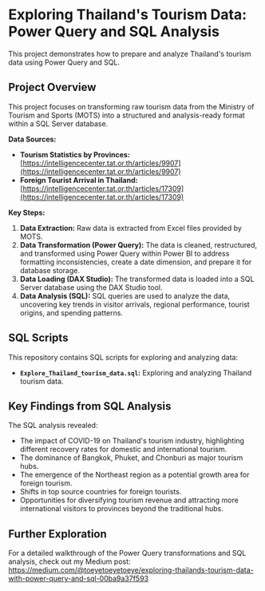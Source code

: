 # Exploring Thailand's Tourism Data: Power Query and SQL Analysis 

This project demonstrates how to prepare and analyze Thailand's tourism data using Power Query and SQL.  

## Project Overview

This project focuses on transforming raw tourism data from the Ministry of Tourism and Sports (MOTS) into a structured and analysis-ready format within a SQL Server database.

**Data Sources:**

* **Tourism Statistics by Provinces:**  [https://intelligencecenter.tat.or.th/articles/9907](https://intelligencecenter.tat.or.th/articles/9907)
* **Foreign Tourist Arrival in Thailand:**  [https://intelligencecenter.tat.or.th/articles/17309](https://intelligencecenter.tat.or.th/articles/17309)

**Key Steps:**

1. **Data Extraction:**  Raw data is extracted from Excel files provided by MOTS.
2. **Data Transformation (Power Query):** The data is cleaned, restructured, and transformed using Power Query within Power BI to address formatting inconsistencies, create a date dimension, and prepare it for database storage. 
3. **Data Loading (DAX Studio):**  The transformed data is loaded into a SQL Server database using the DAX Studio tool. 
4. **Data Analysis (SQL):**  SQL queries are used to analyze the data, uncovering key trends in visitor arrivals, regional performance, tourist origins, and spending patterns. 

## SQL Scripts

This repository contains SQL scripts for exploring and analyzing data:

* **`Explore_Thailand_tourism_data.sql`:**  Exploring and analyzing Thailand tourism data.

## Key Findings from SQL Analysis

The SQL analysis revealed:

* The impact of COVID-19 on Thailand's tourism industry, highlighting different recovery rates for domestic and international tourism.
* The dominance of Bangkok, Phuket, and Chonburi as major tourism hubs.
* The emergence of the Northeast region as a potential growth area for foreign tourism.
* Shifts in top source countries for foreign tourists. 
* Opportunities for diversifying tourism revenue and attracting more international visitors to provinces beyond the traditional hubs. 

##  Further Exploration

For a detailed walkthrough of the Power Query transformations and SQL analysis, check out my Medium post: https://medium.com/@toeyetoeyetoeye/exploring-thailands-tourism-data-with-power-query-and-sql-00ba9a37f593

